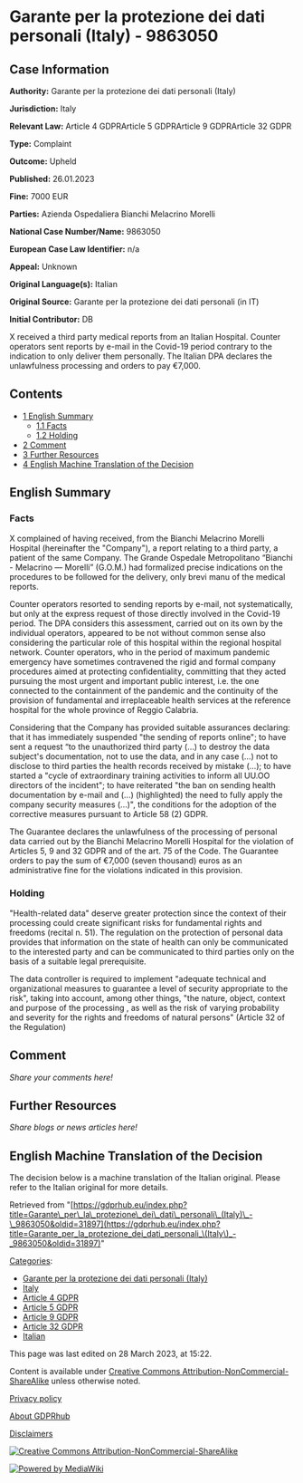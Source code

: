# Garante per la protezione dei dati personali (Italy) - 9863050

## Case Information

**Authority:** Garante per la protezione dei dati personali (Italy)

**Jurisdiction:** Italy

**Relevant Law:** Article 4 GDPRArticle 5 GDPRArticle 9 GDPRArticle 32 GDPR

**Type:** Complaint

**Outcome:** Upheld

**Published:** 26.01.2023

**Fine:** 7000 EUR

**Parties:** Azienda Ospedaliera Bianchi Melacrino Morelli

**National Case Number/Name:** 9863050

**European Case Law Identifier:** n/a

**Appeal:** Unknown

**Original Language(s):** Italian

**Original Source:** Garante per la protezione dei dati personali (in IT)

**Initial Contributor:** DB

X received a third party medical reports from an Italian Hospital. Counter operators sent reports by e-mail in the Covid-19 period contrary to the indication to only deliver them personally. The Italian DPA declares the unlawfulness processing and orders to pay €7,000.

## Contents

*   [1 English Summary](#English_Summary)
    *   [1.1 Facts](#Facts)
    *   [1.2 Holding](#Holding)
*   [2 Comment](#Comment)
*   [3 Further Resources](#Further_Resources)
*   [4 English Machine Translation of the Decision](#English_Machine_Translation_of_the_Decision)

## English Summary

### Facts

X complained of having received, from the Bianchi Melacrino Morelli Hospital (hereinafter the "Company"), a report relating to a third party, a patient of the same Company. The Grande Ospedale Metropolitano “Bianchi - Melacrino — Morelli” (G.O.M.) had formalized precise indications on the procedures to be followed for the delivery, only brevi manu of the medical reports.

Counter operators resorted to sending reports by e-mail, not systematically, but only at the express request of those directly involved in the Covid-19 period. The DPA considers this assessment, carried out on its own by the individual operators, appeared to be not without common sense also considering the particular role of this hospital within the regional hospital network. Counter operators, who in the period of maximum pandemic emergency have sometimes contravened the rigid and formal company procedures aimed at protecting confidentiality, committing that they acted pursuing the most urgent and important public interest, i.e. the one connected to the containment of the pandemic and the continuity of the provision of fundamental and irreplaceable health services at the reference hospital for the whole province of Reggio Calabria.

Considering that the Company has provided suitable assurances declaring: that it has immediately suspended "the sending of reports online"; to have sent a request “to the unauthorized third party (…) to destroy the data subject's documentation, not to use the data, and in any case (…) not to disclose to third parties the health records received by mistake (…); to have started a "cycle of extraordinary training activities to inform all UU.OO directors of the incident"; to have reiterated "the ban on sending health documentation by e-mail and (...) (highlighted) the need to fully apply the company security measures (...)", the conditions for the adoption of the corrective measures pursuant to Article 58 (2) GDPR.

The Guarantee declares the unlawfulness of the processing of personal data carried out by the Bianchi Melacrino Morelli Hospital for the violation of Articles 5, 9 and 32 GDPR and of the art. 75 of the Code. The Guarantee orders to pay the sum of €7,000 (seven thousand) euros as an administrative fine for the violations indicated in this provision.

### Holding

"Health-related data" deserve greater protection since the context of their processing could create significant risks for fundamental rights and freedoms (recital n. 51). The regulation on the protection of personal data provides that information on the state of health can only be communicated to the interested party and can be communicated to third parties only on the basis of a suitable legal prerequisite.

The data controller is required to implement "adequate technical and organizational measures to guarantee a level of security appropriate to the risk", taking into account, among other things, "the nature, object, context and purpose of the processing , as well as the risk of varying probability and severity for the rights and freedoms of natural persons" (Article 32 of the Regulation)

## Comment

_Share your comments here!_

## Further Resources

_Share blogs or news articles here!_

## English Machine Translation of the Decision

The decision below is a machine translation of the Italian original. Please refer to the Italian original for more details.

Retrieved from "[https://gdprhub.eu/index.php?title=Garante\_per\_la\_protezione\_dei\_dati\_personali\_(Italy)\_-\_9863050&oldid=31897](https://gdprhub.eu/index.php?title=Garante_per_la_protezione_dei_dati_personali_\(Italy\)_-_9863050&oldid=31897)"

[Categories](/index.php?title=Special:Categories "Special:Categories"):

*   [Garante per la protezione dei dati personali (Italy)](/index.php?title=Category:Garante_per_la_protezione_dei_dati_personali_\(Italy\) "Category:Garante per la protezione dei dati personali (Italy)")
*   [Italy](/index.php?title=Category:Italy "Category:Italy")
*   [Article 4 GDPR](/index.php?title=Category:Article_4_GDPR "Category:Article 4 GDPR")
*   [Article 5 GDPR](/index.php?title=Category:Article_5_GDPR "Category:Article 5 GDPR")
*   [Article 9 GDPR](/index.php?title=Category:Article_9_GDPR "Category:Article 9 GDPR")
*   [Article 32 GDPR](/index.php?title=Category:Article_32_GDPR "Category:Article 32 GDPR")
*   [Italian](/index.php?title=Category:Italian "Category:Italian")

This page was last edited on 28 March 2023, at 15:22.

Content is available under [Creative Commons Attribution-NonCommercial-ShareAlike](https://creativecommons.org/licenses/by-nc-sa/4.0/) unless otherwise noted.

[Privacy policy](/index.php?title=GDPRhub:Privacy_policy)

[About GDPRhub](/index.php?title=GDPRhub:About)

[Disclaimers](/index.php?title=GDPRhub:General_disclaimer)

[![Creative Commons Attribution-NonCommercial-ShareAlike](/resources/assets/licenses/cc-by-nc-sa.png)](https://creativecommons.org/licenses/by-nc-sa/4.0/)

[![Powered by MediaWiki](/resources/assets/poweredby_mediawiki_88x31.png)](https://www.mediawiki.org/)